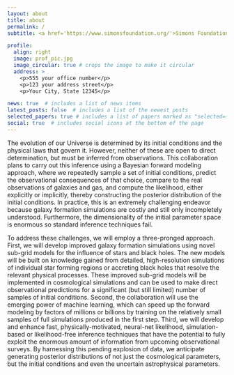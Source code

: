 ```yaml
---
layout: about
title: about
permalink: /
subtitle: <a href='https://www.simonsfoundation.org/'>Simons Foundation</a>. 

profile:
  align: right
  image: prof_pic.jpg
  image_circular: true # crops the image to make it circular
  address: >
    <p>555 your office number</p>
    <p>123 your address street</p>
    <p>Your City, State 12345</p>

news: true  # includes a list of news items
latest_posts: false  # includes a list of the newest posts
selected_papers: true # includes a list of papers marked as "selected={true}"
social: true  # includes social icons at the bottom of the page
---
```


The evolution of our Universe is determined by its initial conditions and the physical laws that govern it. However, neither of these are open to direct determination, but must be inferred from observations. This collaboration plans to carry out this inference using a Bayesian forward modeling approach, where we repeatedly sample a set of initial conditions, predict the observational consequences of that choice, compare to the real observations of galaxies and gas, and compute the likelihood, either explicitly or implicitly, thereby constructing the posterior distribution of the initial conditions. In practice, this is an extremely challenging endeavor because galaxy formation simulations are costly and still only incompletely understood. Furthermore, the dimensionality of the initial parameter space is enormous so standard inference techniques fail.

To address these challenges, we will employ a three-pronged approach. First, we will develop improved galaxy formation simulations using novel sub-grid models for the influence of stars and black holes. The new models will be built on knowledge gained from detailed, high-resolution simulations of individual star forming regions or accreting black holes that resolve the relevant physical processes. These improved sub-grid models will be implemented in cosmological simulations and can be used to make direct observational predictions for a significant (but still limited) number of samples of initial conditions. Second, the collaboration will use the emerging power of machine learning, which can speed up the forward modeling by factors of millions or billions by training on the relatively small samples of full simulations produced in the first step. Third, we will develop and enhance fast, physically-motivated, neural-net likelihood, simulation-based or likelihood-free inference techniques that have the potential to fully exploit the enormous amount of information from upcoming observational surveys. By harnessing this pending explosion of data, we anticipate generating posterior distributions of not just the cosmological parameters, but the initial conditions and even the uncertain astrophysical parameters.
